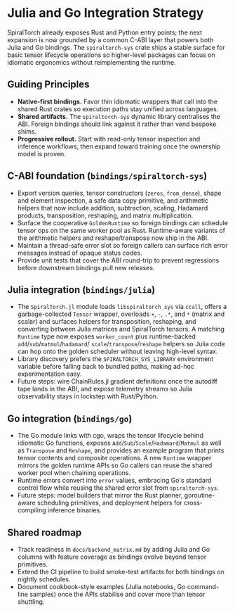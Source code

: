 # Julia and Go Integration Strategy

SpiralTorch already exposes Rust and Python entry points; the next expansion is
now grounded by a common C-ABI layer that powers both Julia and Go bindings. The
`spiraltorch-sys` crate ships a stable surface for basic tensor lifecycle
operations so higher-level packages can focus on idiomatic ergonomics without
reimplementing the runtime.

## Guiding Principles
- **Native-first bindings.** Favor thin idiomatic wrappers that call into the
  shared Rust crates so execution paths stay unified across languages.
- **Shared artifacts.** The `spiraltorch-sys` dynamic library centralises the
  ABI. Foreign bindings should link against it rather than vend bespoke shims.
- **Progressive rollout.** Start with read-only tensor inspection and inference
  workflows, then expand toward training once the ownership model is proven.

## C-ABI foundation (`bindings/spiraltorch-sys`)
- Export version queries, tensor constructors (`zeros`, `from_dense`), shape and
  element inspection, a safe data copy primitive, and arithmetic helpers that
  now include addition, subtraction, scaling, Hadamard products, transposition,
  reshaping, and matrix multiplication.
- Surface the cooperative `GoldenRuntime` so foreign bindings can schedule
  tensor ops on the same worker pool as Rust. Runtime-aware variants of the
  arithmetic helpers and reshape/transpose now ship in the ABI.
- Maintain a thread-safe error slot so foreign callers can surface rich error
  messages instead of opaque status codes.
- Provide unit tests that cover the ABI round-trip to prevent regressions before
  downstream bindings pull new releases.

## Julia integration (`bindings/julia`)
- The `SpiralTorch.jl` module loads `libspiraltorch_sys` via `ccall`, offers a
  garbage-collected `Tensor` wrapper, overloads `+`, `-`, `.*`, and `*` (matrix
  and scalar) and surfaces helpers for transposition, reshaping, and converting
  between Julia matrices and SpiralTorch tensors. A matching `Runtime` type now
  exposes `worker_count` plus runtime-backed `add`/`sub`/`matmul`/`hadamard`/
  `scale`/`transpose`/`reshape` helpers so Julia code can hop onto the golden
  scheduler without leaving high-level syntax.
- Library discovery prefers the `SPIRALTORCH_SYS_LIBRARY` environment variable
  before falling back to bundled paths, making ad-hoc experimentation easy.
- Future steps: wire ChainRules.jl gradient definitions once the autodiff tape
  lands in the ABI, and expose telemetry streams so Julia observability stays in
  lockstep with Rust/Python.

## Go integration (`bindings/go`)
- The Go module links with cgo, wraps the tensor lifecycle behind idiomatic Go
  functions, exposes `Add`/`Sub`/`Scale`/`Hadamard`/`Matmul` as well as
  `Transpose` and `Reshape`, and provides an example program that prints tensor
  contents and composite operations. A new `Runtime` wrapper mirrors the golden
  runtime APIs so Go callers can reuse the shared worker pool when chaining
  operations.
- Runtime errors convert into `error` values, embracing Go's standard control
  flow while reusing the shared error slot from `spiraltorch-sys`.
- Future steps: model builders that mirror the Rust planner, goroutine-aware
  scheduling primitives, and deployment helpers for cross-compiling inference
  binaries.

## Shared roadmap
- Track readiness in `docs/backend_matrix.md` by adding Julia and Go columns
  with feature coverage as bindings evolve beyond tensor primitives.
- Extend the CI pipeline to build smoke-test artifacts for both bindings on
  nightly schedules.
- Document cookbook-style examples (Julia notebooks, Go command-line samples)
  once the APIs stabilise and cover more than tensor shuttling.
